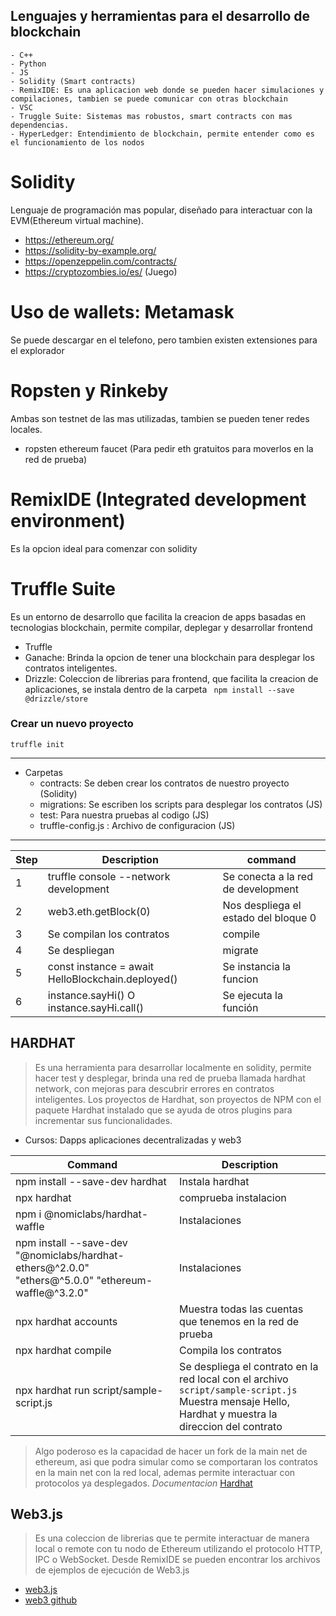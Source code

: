 

## Lenguajes y herramientas para el desarrollo de blockchain
    - C++
    - Python
    - JS
    - Solidity (Smart contracts)
    - RemixIDE: Es una aplicacion web donde se pueden hacer simulaciones y compilaciones, tambien se puede comunicar con otras blockchain
    - VSC
    - Truggle Suite: Sistemas mas robustos, smart contracts con mas dependencias.
    - HyperLedger: Entendimiento de blockchain, permite entender como es el funcionamiento de los nodos

# Solidity
Lenguaje de programación mas popular, diseñado para interactuar con la EVM(Ethereum virtual machine). 
* https://ethereum.org/
* https://solidity-by-example.org/
* https://openzeppelin.com/contracts/
* https://cryptozombies.io/es/ (Juego)

# Uso de wallets: Metamask
Se puede descargar en el telefono, pero tambien existen extensiones para el explorador

# Ropsten y Rinkeby
Ambas son testnet de las mas utilizadas, tambien se pueden tener redes locales.
- ropsten ethereum faucet (Para pedir eth gratuitos para moverlos en la red de prueba)

# RemixIDE (Integrated development environment)
Es la opcion ideal para comenzar con solidity

# Truffle Suite
Es un entorno de desarrollo que facilita la creacion de apps basadas en tecnologias blockchain, permite compilar, deplegar y desarrollar frontend

 - Truffle
 - Ganache: Brinda la opcion de tener una blockchain para desplegar los contratos inteligentes.
 - Drizzle: Coleccion de librerias para frontend, que facilita la creacion de aplicaciones, se instala dentro de la carpeta 
 ``` npm install --save @drizzle/store```
 
 ### Crear un nuevo proyecto
 ```truffle init```

 ---
 - Carpetas
    - contracts: Se deben crear los contratos de nuestro proyecto (Solidity)
    - migrations: Se escriben los scripts para desplegar los contratos (JS)
    - test: Para nuestra pruebas al codigo (JS)
    - truffle-config.js : Archivo de configuracion (JS)

---------------------------

| Step | Description | command |
|------|-------------|---------|
| 1    |truffle console --network development| Se conecta a la red de development |
| 2    |web3.eth.getBlock(0) |Nos despliega el estado del bloque 0
| 3    |Se compilan los contratos |compile
| 4    |Se despliegan |migrate
| 5    |const instance = await HelloBlockchain.deployed()| Se instancia la funcion
| 6    |instance.sayHi() O instance.sayHi.call()| Se ejecuta la función


## HARDHAT
>Es una herramienta para desarrollar localmente en solidity, permite hacer test y desplegar, brinda una red de prueba llamada hardhat network, con mejoras para descubrir errores en contratos inteligentes.
Los proyectos de Hardhat, son proyectos de NPM con el paquete Hardhat instalado que se ayuda de otros plugins para incrementar sus funcionalidades.


- Cursos: Dapps aplicaciones decentralizadas y web3

|Command|Description|
|-------|-------|
|npm install --save-dev hardhat|Instala hardhat|
|npx hardhat|comprueba instalacion|
| npm i @nomiclabs/hardhat-waffle | Instalaciones |
  npm install --save-dev "@nomiclabs/hardhat-ethers@^2.0.0" "ethers@^5.0.0" "ethereum-waffle@^3.2.0"| Instalaciones |
| npx hardhat accounts | Muestra todas las cuentas que tenemos en la red de prueba |
| npx hardhat compile | Compila los contratos |
|npx hardhat run script/sample-script.js|Se despliega el contrato en la red local con el archivo ```script/sample-script.js``` Muestra mensaje Hello, Hardhat y muestra la direccion del contrato|

>Algo poderoso es la capacidad de hacer un fork de la main net de ethereum, asi que podra simular como se comportaran los contratos en la main net con la red local, ademas permite interactuar con protocolos ya desplegados. 
*Documentacion* [Hardhat](https://www.hardhat.org)


## Web3.js
>Es una coleccion de librerias que te permite interactuar de manera local o remote con tu nodo de Ethereum utilizando el protocolo HTTP, IPC o WebSocket.
Desde RemixIDE se pueden encontrar los archivos de ejemplos de ejecución de Web3.js
- [web3.js](https://web3js.readthedocs.io/en/v1.5.2/)
- [web3 github](https://github.com/ChainSafe/web3.js)

